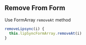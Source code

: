## Remove From Form

Use FormArray `removeAt` method

```typescript
removeLipsync(i) {
  this.lipSyncFormArray.removeAt(i)
}
```